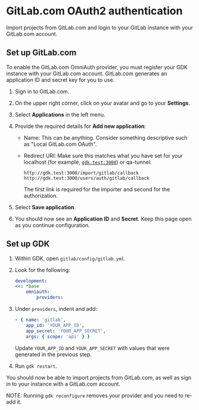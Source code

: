 # GitLab.com OAuth2 authentication

Import projects from GitLab.com and login to your GitLab instance with your GitLab.com account.

## Set up GitLab.com

To enable the GitLab.com OmniAuth provider, you must register your GDK instance with
your GitLab.com account.
GitLab.com generates an application ID and secret key for you to use.

1. Sign in to GitLab.com.
1. On the upper right corner, click on your avatar and go to your **Settings**.
1. Select **Applications** in the left menu.
1. Provide the required details for **Add new application**:

   - Name: This can be anything. Consider something descriptive such as "Local GitLab.com OAuth".
   - Redirect URI: Make sure this matches what you have set for your localhost (for example,
     [`gdk.test:3000`](../index.md#set-up-gdktest-hostname)) or qa-tunnel:

     ```plaintext
     http://gdk.test:3000/import/gitlab/callback
     http://gdk.test:3000/users/auth/gitlab/callback
     ```

     The first link is required for the importer and second for the authorization.

1. Select **Save application**.
1. You should now see an **Application ID** and **Secret**. Keep this page open as you continue
   configuration.

## Set up GDK

1. Within GDK, open `gitlab/config/gitlab.yml`.
1. Look for the following:

    ```yaml
    development:
    <<: *base
        omniauth:
            providers:
    ```

1. Under `providers`, indent and add:

   ```yaml
   - { name: 'gitlab',
       app_id: 'YOUR_APP_ID',
       app_secret: 'YOUR_APP_SECRET',
       args: { scope: 'api' } }
   ```

   Update `YOUR_APP_ID` and `YOUR_APP_SECRET` with values that were generated in the
   previous step.

1. Run `gdk restart`.

You should now be able to import projects from GitLab.com, as well as sign in to your
instance with a GitLab.com account.

NOTE: Running `gdk reconfigure` removes your provider and you need to re-add it.
